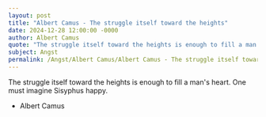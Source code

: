 ```yaml
---
layout: post
title: "Albert Camus - The struggle itself toward the heights"
date: 2024-12-28 12:00:00 -0000
author: Albert Camus
quote: "The struggle itself toward the heights is enough to fill a man's heart. One must imagine Sisyphus happy."
subject: Angst
permalink: /Angst/Albert Camus/Albert Camus - The struggle itself toward the heights
---
```


The struggle itself toward the heights is enough to fill a man's heart. One must imagine Sisyphus happy.

- Albert Camus
